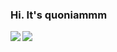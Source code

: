 ### Hi. It's quoniammm

<a href="https://github.com/quoniammm">
  <img align="left" src="https://github-readme-stats.vercel.app/api?username=quoniammm&count_private=true&show_icons=true&theme=material-palenight" />
</a>

<a href="https://github.com/quoniammm">
  <img align="center" src="https://github-readme-stats.vercel.app/api/top-langs/?username=quoniammm&layout=compact" />
</a>

